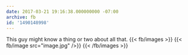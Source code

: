 ```yaml
---
date: 2017-03-21 19:16:38.000000000 -07:00
archive: fb
id: '1490148998'
---
```


This guy might know a thing or two about all that.
{{< fb/images >}}
{{< fb/image src="image.jpg" />}}
{{< /fb/images >}}
